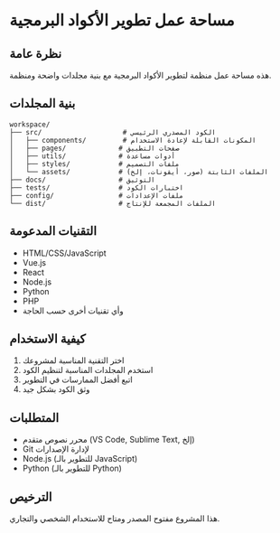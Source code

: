 # مساحة عمل تطوير الأكواد البرمجية

## نظرة عامة
هذه مساحة عمل منظمة لتطوير الأكواد البرمجية مع بنية مجلدات واضحة ومنظمة.

## بنية المجلدات

```
workspace/
├── src/                    # الكود المصدري الرئيسي
│   ├── components/         # المكونات القابلة لإعادة الاستخدام
│   ├── pages/             # صفحات التطبيق
│   ├── utils/             # أدوات مساعدة
│   ├── styles/            # ملفات التصميم
│   └── assets/            # الملفات الثابتة (صور، أيقونات، إلخ)
├── docs/                  # التوثيق
├── tests/                 # اختبارات الكود
├── config/                # ملفات الإعدادات
└── dist/                  # الملفات المجمعة للإنتاج
```

## التقنيات المدعومة
- HTML/CSS/JavaScript
- Vue.js
- React
- Node.js
- Python
- PHP
- وأي تقنيات أخرى حسب الحاجة

## كيفية الاستخدام
1. اختر التقنية المناسبة لمشروعك
2. استخدم المجلدات المناسبة لتنظيم الكود
3. اتبع أفضل الممارسات في التطوير
4. وثق الكود بشكل جيد

## المتطلبات
- محرر نصوص متقدم (VS Code, Sublime Text, إلخ)
- Git لإدارة الإصدارات
- Node.js (للتطوير بالـ JavaScript)
- Python (للتطوير بالـ Python)

## الترخيص
هذا المشروع مفتوح المصدر ومتاح للاستخدام الشخصي والتجاري. 